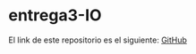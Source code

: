 # entrega3-IO

El link de este repositorio es el siguiente: [GitHub](https://github.com/joseluis031/entrega3-IO.git)
